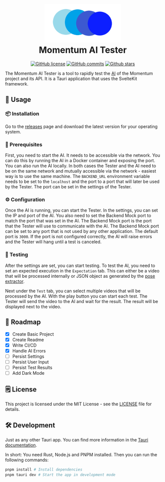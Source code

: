 <h1 align="center">
  <img src=".preview/Logo.png" width="250"><br>
  Momentum AI Tester
</h1>
<div align="center">
  
  [![GitHub license](https://img.shields.io/github/license/bp-momentum/ai-tester.svg)](https://github.com/bp-momentum/ai-tester/blob/main/LICENSE)
  [![GitHub commits](https://badgen.net/github/commits/bp-momentum/ai-tester/main)](https://GitHub.com/bp-momentum/ai-tester/commit/)
  [![Github stars](https://img.shields.io/github/stars/bp-momentum/ai-tester.svg)](https://GitHub.com/bp-momentum/ai-tester/stargazers/)

</div>

The Momentum AI Tester is a tool to rapidly test the [AI](https://github.com/bp-momentum/ai) of the Momentum project and its API. It is a Tauri application that uses the SvelteKit framework.

## 🚀 Usage

### 📦 Installation

Go to the [releases](https://github.com/bp-momentum/ai-tester/releases) page and download the latest version for your operating system.

### 📡 Prerequisites

First, you need to start the AI. It needs to be accessible via the network. You can do this by running the AI in a Docker container and exposing the port. You can also run the AI locally. In both cases the Tester and the AI need to be on the same network and mutually accessible via the network - easiest way is to use the same machine. The `BACKEND_URL` environment variable needs to be set to the `localhost` and the port to a port that will later be used by the Tester. The port can be set in the settings of the Tester.

### ⚙️ Configuration

Once the AI is running, you can start the Tester. In the settings, you can set the IP and port of the AI. You also need to set the Backend Mock port to match the port that was set in the AI. The Backend Mock port is the port that the Tester will use to communicate with the AI. The Backend Mock port can be set to any port that is not used by any other application. The default port is `3000`. If the port is not configured correctly, the AI will raise errors and the Tester will hang until a test is canceled.

### 🧪 Testing

After the settings are set, you can start testing. To test the AI, you need to set an expected execution in the `Expectation` tab. This can either be a video that will be processed internally or JSON object as generated by the [pose extractor](https://github.com/bp-momentum/pose_extractor).

Next under the `Test` tab, you can select multiple videos that will be processed by the AI. With the play button you can start each test. The Tester will send the video to the AI and wait for the result. The result will be displayed next to the video.

## 📝 Roadmap

- [x] Create Basic Project
- [x] Create Readme
- [x] Write CI/CD
- [x] Handle AI Errors
- [ ] Persist Settings
- [ ] Persist User Input
- [ ] Persist Test Results
- [ ] Add Dark Mode

## 🗒️ License

This project is licensed under the MIT License - see the [LICENSE](LICENSE) file for details.

## 🛠️ Development

Just as any other Tauri app. You can find more information in the [Tauri documentation](https://tauri.app/v1/guides/getting-started/prerequisites).

In short: You need Rust, Node.js and PNPM installed. Then you can run the following commands:

```bash
pnpm install # Install dependencies
pnpm tauri dev # Start the app in development mode
```
